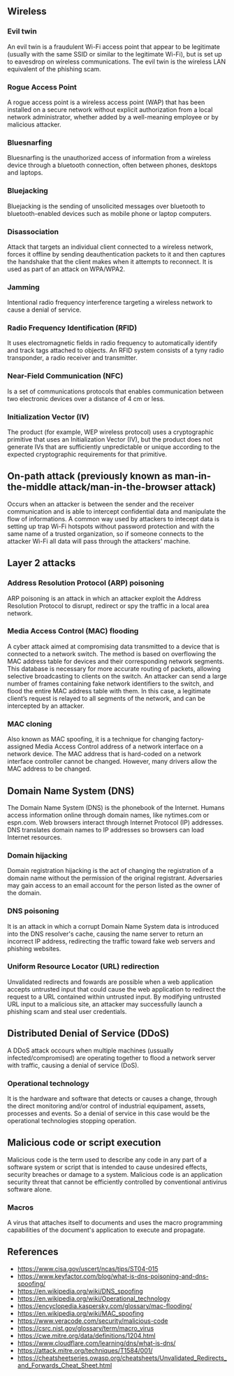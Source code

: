 ## Wireless
### Evil twin
An evil twin is a fraudulent Wi-Fi access point that appear to be legitimate (usually with the same SSID or similar to the legitimate Wi-Fi), but is set up to eavesdrop on wireless communications. The evil twin is the wireless LAN equivalent of the phishing scam.
### Rogue Access Point
A rogue access point is a wireless access point (WAP) that has been installed on a secure network without explicit authorization from a local network administrator, whether added by a well-meaning employee or by malicious attacker.
### Bluesnarfing
Bluesnarfing is the unauthorized access of information from a wireless device through a bluetooth connection, often between phones, desktops and laptops.
### Bluejacking
Bluejacking is the sending of unsolicited messages over bluetooth to bluetooth-enabled devices such as mobile phone or laptop computers.
### Disassociation
Attack that targets an individual client connected to a wireless network, forces it offline by sending deauthentication packets to it and then captures the handshake that the client makes when it attempts to reconnect. It is used as part of an attack on WPA/WPA2.
### Jamming
Intentional radio frequency interference targeting a wireless network to cause a denial of service.
### Radio Frequency Identification (RFID)
It uses electromagnetic fields in radio frequency to automatically identify and track tags attached to objects. An RFID system consists of a tyny radio transponder, a radio receiver and transmitter.
### Near-Field Communication (NFC)
Is a set of communications protocols that enables communication between two electronic devices over a distance of 4 cm or less.
### Initialization Vector (IV)
The product (for example, WEP wireless protocol) uses a cryptographic primitive that uses an Initialization Vector (IV), but the product does not generate IVs that are sufficiently unpredictable or unique according to the expected cryptographic requirements for that primitive.

## On-path attack (previously known as man-in-the-middle attack/man-in-the-browser attack)
Occurs when an attacker is between the sender and the receiver communication and is able to intercept confidential data and manipulate the flow of informations. A common way used by attackers to intecept data is setting up trap Wi-Fi hotspots without password protection and with the same name of a trusted organization, so if someone connects to the attacker Wi-Fi all data will pass through the attackers' machine.

## Layer 2 attacks
### Address Resolution Protocol (ARP) poisoning
ARP poisoning is an attack in which an attacker exploit the Address Resolution Protocol to disrupt, redirect or spy the traffic in a local area network.
### Media Access Control (MAC) flooding
A cyber attack aimed at compromising data transmitted to a device that is connected to a network switch. The method is based on overflowing the MAC address table for devices and their corresponding network segments. This database is necessary for more accurate routing of packets, allowing selective broadcasting to clients on the switch.
An attacker can send a large number of frames containing fake network identifiers to the switch, and flood the entire MAC address table with them. In this case, a legitimate client’s request is relayed to all segments of the network, and can be intercepted by an attacker.
### MAC cloning
Also known as MAC spoofing, it is a technique for changing factory-assigned Media Access Control address of a network interface on a network device. The MAC address that is hard-coded on a network interface controller cannot be changed. However, many drivers allow the MAC address to be changed.


## Domain Name System (DNS)
The Domain Name System (DNS) is the phonebook of the Internet. Humans access information online through domain names, like nytimes.com or espn.com. Web browsers interact through Internet Protocol (IP) addresses. DNS translates domain names to IP addresses so browsers can load Internet resources.
### Domain hijacking
Domain registration hijacking is the act of changing the registration of a domain name without the permission of the original registrant. Adversaries may gain access to an email account for the person listed as the owner of the domain.
### DNS poisoning
It is an attack in which a corrupt Domain Name System data is introduced into the DNS resolver's cache, causing the name server to return an incorrect IP address, redirecting the traffic toward fake web servers and phishing websites.
### Uniform Resource Locator (URL) redirection
Unvalidated redirects and fowards are possible when a web application accepts untrusted input that could cause the web application to redirect the request to a URL contained within untrusted input. By modifying untrusted URL input to a malicious site, an attacker may successfully launch a phishing scam and steal user credentials.

## Distributed Denial of Service (DDoS)
A DDoS attack occours when multiple machines (ussually infected/compromised) are operating together to flood a network server with traffic, causing a denial of service (DoS).
### Operational technology
It is the hardware and software that detects or causes a change, through the direct monitoring and/or control of industrial equipament, assets, processes and events. So a denial of service in this case would be the operational technologies stopping operation.

## Malicious code or script execution
Malicious code is the term used to describe any code in any part of a software system or script that is intended to cause undesired effects, security breaches or damage to a system. Malicious code is an application security threat that cannot be efficiently controlled by conventional antivirus software alone.
### Macros
A virus that attaches itself to documents and uses the macro programming capabilities of the document's application to execute and propagate.

## References
- https://www.cisa.gov/uscert/ncas/tips/ST04-015
- https://www.keyfactor.com/blog/what-is-dns-poisoning-and-dns-spoofing/
- https://en.wikipedia.org/wiki/DNS_spoofing
- https://en.wikipedia.org/wiki/Operational_technology
- https://encyclopedia.kaspersky.com/glossary/mac-flooding/
- https://en.wikipedia.org/wiki/MAC_spoofing
- https://www.veracode.com/security/malicious-code
- https://csrc.nist.gov/glossary/term/macro_virus
- https://cwe.mitre.org/data/definitions/1204.html
- https://www.cloudflare.com/learning/dns/what-is-dns/
- https://attack.mitre.org/techniques/T1584/001/
- https://cheatsheetseries.owasp.org/cheatsheets/Unvalidated_Redirects_and_Forwards_Cheat_Sheet.html
